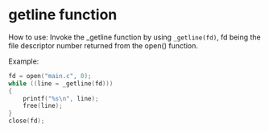 # getline function
How to use:
Invoke the _getline function by using `_getline(fd)`, fd being the file descriptor number returned from the open() function.

Example:
```c
fd = open("main.c", 0);
while ((line = _getline(fd)))
{
    printf("%s\n", line);
    free(line);
}
close(fd);
```
